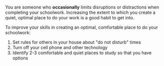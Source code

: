 You are someone who **occasionally** limits disruptions or distractions when completing your schoolwork. Increasing the extent to which you create a quiet, optimal place to do your work is a good habit to get into.

To improve your skills in creating an optimal, comfortable place to do your schoolwork:

1.	Set rules for others in your house about "do not disturb" times
2.	Turn off your cell phone and other technology
3.	Identify 2-3 comfortable and quiet places to study so that you have options
